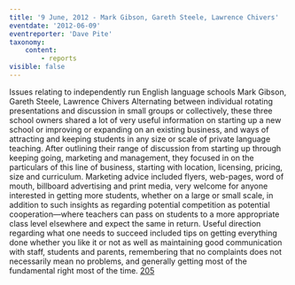 ```yaml
---
title: '9 June, 2012 - Mark Gibson, Gareth Steele, Lawrence Chivers'
eventdate: '2012-06-09'
eventreporter: 'Dave Pite'
taxonomy:
    content:
        - reports
visible: false
---
```


Issues relating to independently run English language schools
Mark Gibson, Gareth Steele, Lawrence Chivers
Alternating between individual rotating presentations and discussion in small groups or collectively, these three school owners shared a lot of very useful information on starting up a new school or improving or expanding on an existing business, and ways of attracting and keeping students in any size or scale of private language teaching. After outlining their range of discussion from starting up through keeping going, marketing and management, they focused in on the particulars of this line of business, starting with location, licensing, pricing, size and curriculum. Marketing advice included flyers, web-pages, word of mouth, billboard advertising and print media, very welcome for anyone interested in getting more students, whether on a large or small scale, in addition to such insights as regarding potential competition as potential cooperation—where teachers can pass on students to a more appropriate class level elsewhere and expect the same in return.  Useful direction regarding what one needs to succeed included tips on getting everything done whether you like it or not as well as maintaining good communication with staff, students and parents, remembering that no complaints does not necessarily mean no problems, and generally getting most of the fundamental right most of the time.
<a href="/chapters/kq/schedule/2012/june/09">205</a>

